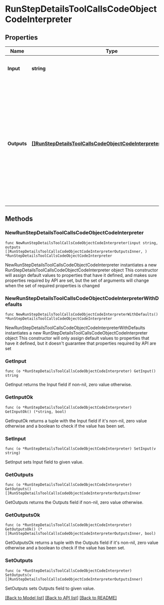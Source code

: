 # RunStepDetailsToolCallsCodeObjectCodeInterpreter

## Properties

Name | Type | Description | Notes
------------ | ------------- | ------------- | -------------
**Input** | **string** | The input to the Code Interpreter tool call. | 
**Outputs** | [**[]RunStepDetailsToolCallsCodeObjectCodeInterpreterOutputsInner**](RunStepDetailsToolCallsCodeObjectCodeInterpreterOutputsInner.md) | The outputs from the Code Interpreter tool call. Code Interpreter can output one or more items, including text (&#x60;logs&#x60;) or images (&#x60;image&#x60;). Each of these are represented by a different object type. | 

## Methods

### NewRunStepDetailsToolCallsCodeObjectCodeInterpreter

`func NewRunStepDetailsToolCallsCodeObjectCodeInterpreter(input string, outputs []RunStepDetailsToolCallsCodeObjectCodeInterpreterOutputsInner, ) *RunStepDetailsToolCallsCodeObjectCodeInterpreter`

NewRunStepDetailsToolCallsCodeObjectCodeInterpreter instantiates a new RunStepDetailsToolCallsCodeObjectCodeInterpreter object
This constructor will assign default values to properties that have it defined,
and makes sure properties required by API are set, but the set of arguments
will change when the set of required properties is changed

### NewRunStepDetailsToolCallsCodeObjectCodeInterpreterWithDefaults

`func NewRunStepDetailsToolCallsCodeObjectCodeInterpreterWithDefaults() *RunStepDetailsToolCallsCodeObjectCodeInterpreter`

NewRunStepDetailsToolCallsCodeObjectCodeInterpreterWithDefaults instantiates a new RunStepDetailsToolCallsCodeObjectCodeInterpreter object
This constructor will only assign default values to properties that have it defined,
but it doesn't guarantee that properties required by API are set

### GetInput

`func (o *RunStepDetailsToolCallsCodeObjectCodeInterpreter) GetInput() string`

GetInput returns the Input field if non-nil, zero value otherwise.

### GetInputOk

`func (o *RunStepDetailsToolCallsCodeObjectCodeInterpreter) GetInputOk() (*string, bool)`

GetInputOk returns a tuple with the Input field if it's non-nil, zero value otherwise
and a boolean to check if the value has been set.

### SetInput

`func (o *RunStepDetailsToolCallsCodeObjectCodeInterpreter) SetInput(v string)`

SetInput sets Input field to given value.


### GetOutputs

`func (o *RunStepDetailsToolCallsCodeObjectCodeInterpreter) GetOutputs() []RunStepDetailsToolCallsCodeObjectCodeInterpreterOutputsInner`

GetOutputs returns the Outputs field if non-nil, zero value otherwise.

### GetOutputsOk

`func (o *RunStepDetailsToolCallsCodeObjectCodeInterpreter) GetOutputsOk() (*[]RunStepDetailsToolCallsCodeObjectCodeInterpreterOutputsInner, bool)`

GetOutputsOk returns a tuple with the Outputs field if it's non-nil, zero value otherwise
and a boolean to check if the value has been set.

### SetOutputs

`func (o *RunStepDetailsToolCallsCodeObjectCodeInterpreter) SetOutputs(v []RunStepDetailsToolCallsCodeObjectCodeInterpreterOutputsInner)`

SetOutputs sets Outputs field to given value.



[[Back to Model list]](../README.md#documentation-for-models) [[Back to API list]](../README.md#documentation-for-api-endpoints) [[Back to README]](../README.md)


